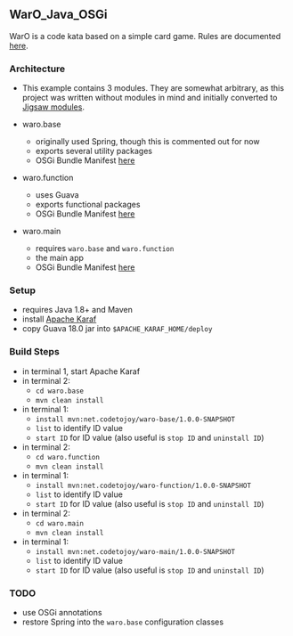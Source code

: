 ## WarO_Java_OSGi

WarO is a code kata based on a simple card game. Rules are documented [here](https://github.com/peidevs/WarO_Java/blob/master/README.md).

### Architecture

* This example contains 3 modules. They are somewhat arbitrary, as this project was
written without modules in mind and initially converted to [Jigsaw modules](https://github.com/peidevs/WarO_Java_9).

* waro.base
    * originally used Spring, though this is commented out for now
    * exports several utility packages
    * OSGi Bundle Manifest [here](https://github.com/codetojoy/WarO_Java_OSGi/blob/master/waro.base/src/main/resources/META-INF/MANIFEST.MF)
* waro.function
    * uses Guava
    * exports functional packages 
    * OSGi Bundle Manifest [here](https://github.com/codetojoy/WarO_Java_OSGi/blob/master/waro.function/src/main/resources/META-INF/MANIFEST.MF)
* waro.main
    * requires `waro.base` and `waro.function`
    * the main app
    * OSGi Bundle Manifest [here](https://github.com/codetojoy/WarO_Java_OSGi/blob/master/waro.main/src/main/resources/META-INF/MANIFEST.MF)

### Setup 

* requires Java 1.8+ and Maven
* install [Apache Karaf](http://karaf.apache.org/)
* copy Guava 18.0 jar into `$APACHE_KARAF_HOME/deploy`

### Build Steps

* in terminal 1, start Apache Karaf
* in terminal 2:
    * `cd waro.base`
    * `mvn clean install` 
* in terminal 1:
    * `install mvn:net.codetojoy/waro-base/1.0.0-SNAPSHOT`
    * `list` to identify ID value
    * `start ID` for ID value (also useful is `stop ID` and `uninstall ID`)
* in terminal 2:
    * `cd waro.function`
    * `mvn clean install` 
* in terminal 1:
    * `install mvn:net.codetojoy/waro-function/1.0.0-SNAPSHOT`
    * `list` to identify ID value
    * `start ID` for ID value (also useful is `stop ID` and `uninstall ID`)
* in terminal 2:
    * `cd waro.main`
    * `mvn clean install` 
* in terminal 1:
    * `install mvn:net.codetojoy/waro-main/1.0.0-SNAPSHOT`
    * `list` to identify ID value
    * `start ID` for ID value (also useful is `stop ID` and `uninstall ID`)

### TODO 

* use OSGi annotations
* restore Spring into the `waro.base` configuration classes
